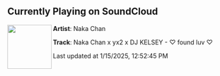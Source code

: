 ## Currently Playing on SoundCloud

[<img align="left" width="100" src="https://i1.sndcdn.com/artworks-HABvOvazKmsKTHR5-8b3vUA-t500x500.jpg">](https://soundcloud.com/nakachanidol/naka-chan-x-yx2-x-dj-kelsey-found-luv)

**Artist**: Naka Chan 

**Track**: Naka Chan x yx2 x DJ KELSEY - ♡ found luv ♡

Last updated at 1/15/2025, 12:52:45 PM
